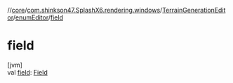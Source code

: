 //[core](../../../../index.md)/[com.shinkson47.SplashX6.rendering.windows](../../index.md)/[TerrainGenerationEditor](../index.md)/[enumEditor](index.md)/[field](field.md)

# field

[jvm]\
val [field](field.md): [Field](https://docs.oracle.com/javase/8/docs/api/java/lang/reflect/Field.html)
